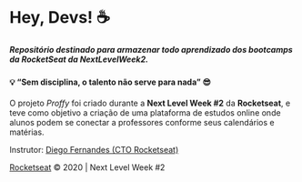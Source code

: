 # Hey, Devs! ☕

##### Repositório destinado para armazenar todo aprendizado dos bootcamps da RocketSeat da NextLevelWeek2.

#### 💡 “Sem disciplina, o talento não serve para nada” 😎

O projeto  _Proffy_  foi criado durante a  **Next Level Week #2**  da  **Rocketseat**, e teve como objetivo a criação de uma plataforma de estudos online onde alunos podem se conectar a professores conforme seus calendários e matérias.

Instrutor:  [Diego Fernandes (CTO Rocketseat)](https://github.com/diego3g)

 
[Rocketseat](https://rocketseat.com.br/) © 2020 | Next Level Week #2
